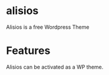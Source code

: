 alisios
=======

Alisios is a free Wordpress Theme

# Features

Alisios can be activated as a WP theme.